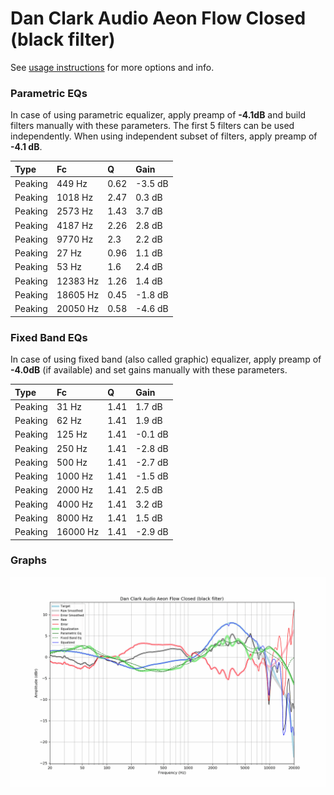 # Dan Clark Audio Aeon Flow Closed (black filter)
See [usage instructions](https://github.com/jaakkopasanen/AutoEq#usage) for more options and info.

### Parametric EQs
In case of using parametric equalizer, apply preamp of **-4.1dB** and build filters manually
with these parameters. The first 5 filters can be used independently.
When using independent subset of filters, apply preamp of **-4.1 dB**.

| Type    | Fc       |    Q | Gain    |
|:--------|:---------|:-----|:--------|
| Peaking | 449 Hz   | 0.62 | -3.5 dB |
| Peaking | 1018 Hz  | 2.47 | 0.3 dB  |
| Peaking | 2573 Hz  | 1.43 | 3.7 dB  |
| Peaking | 4187 Hz  | 2.26 | 2.8 dB  |
| Peaking | 9770 Hz  | 2.3  | 2.2 dB  |
| Peaking | 27 Hz    | 0.96 | 1.1 dB  |
| Peaking | 53 Hz    | 1.6  | 2.4 dB  |
| Peaking | 12383 Hz | 1.26 | 1.4 dB  |
| Peaking | 18605 Hz | 0.45 | -1.8 dB |
| Peaking | 20050 Hz | 0.58 | -4.6 dB |

### Fixed Band EQs
In case of using fixed band (also called graphic) equalizer, apply preamp of **-4.0dB**
(if available) and set gains manually with these parameters.

| Type    | Fc       |    Q | Gain    |
|:--------|:---------|:-----|:--------|
| Peaking | 31 Hz    | 1.41 | 1.7 dB  |
| Peaking | 62 Hz    | 1.41 | 1.9 dB  |
| Peaking | 125 Hz   | 1.41 | -0.1 dB |
| Peaking | 250 Hz   | 1.41 | -2.8 dB |
| Peaking | 500 Hz   | 1.41 | -2.7 dB |
| Peaking | 1000 Hz  | 1.41 | -1.5 dB |
| Peaking | 2000 Hz  | 1.41 | 2.5 dB  |
| Peaking | 4000 Hz  | 1.41 | 3.2 dB  |
| Peaking | 8000 Hz  | 1.41 | 1.5 dB  |
| Peaking | 16000 Hz | 1.41 | -2.9 dB |

### Graphs
![](./Dan%20Clark%20Audio%20Aeon%20Flow%20Closed%20(black%20filter).png)